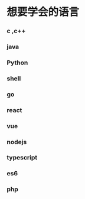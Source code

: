 # 想要学会的语言
### c ,c++
### java
### Python
### shell
### go
### react
### vue
### nodejs
### typescript
### es6

### php

